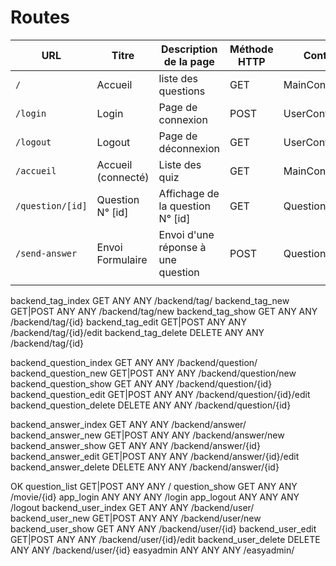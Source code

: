 # Routes

| URL | Titre | Description de la page | Méthode HTTP | Controller | Méthode | commentaire |
|--|--|--|--|--|--|--|
| `/` | Accueil | liste des questions | GET | MainController | / |  |
| `/login` | Login | Page de connexion | POST | UserController | login |  |
| `/logout` | Logout | Page de déconnexion | GET | UserController | logout |  |
| `/accueil` | Accueil (connecté) | Liste des quiz | GET | MainController | accueil |  |
| `/question/[id]` | Question N° [id] | Affichage de la question N° [id] | GET | QuestionController | question |  |
| `/send-answer` | Envoi Formulaire | Envoi d'une réponse à une question | POST | QuestionController | sendAnswer |  |
|  |  |  |  |  |  |  |

  backend_tag_index                   GET        ANY      ANY    /backend/tag/
  backend_tag_new                     GET|POST   ANY      ANY    /backend/tag/new
  backend_tag_show                    GET        ANY      ANY    /backend/tag/{id}
  backend_tag_edit                    GET|POST   ANY      ANY    /backend/tag/{id}/edit
  backend_tag_delete                  DELETE     ANY      ANY    /backend/tag/{id}

  backend_question_index              GET        ANY      ANY    /backend/question/
  backend_question_new                GET|POST   ANY      ANY    /backend/question/new
  backend_question_show               GET        ANY      ANY    /backend/question/{id}
  backend_question_edit               GET|POST   ANY      ANY    /backend/question/{id}/edit
  backend_question_delete             DELETE     ANY      ANY    /backend/question/{id}

  backend_answer_index                GET        ANY      ANY    /backend/answer/
  backend_answer_new                  GET|POST   ANY      ANY    /backend/answer/new
  backend_answer_show                 GET        ANY      ANY    /backend/answer/{id}
  backend_answer_edit                 GET|POST   ANY      ANY    /backend/answer/{id}/edit
  backend_answer_delete               DELETE     ANY      ANY    /backend/answer/{id}

OK  question_list                      GET|POST   ANY      ANY    /
  question_show                       GET        ANY      ANY    /movie/{id}
  app_login                           ANY        ANY      ANY    /login
  app_logout                          ANY        ANY      ANY    /logout
  backend_user_index                  GET        ANY      ANY    /backend/user/
  backend_user_new                    GET|POST   ANY      ANY    /backend/user/new
  backend_user_show                   GET        ANY      ANY    /backend/user/{id}
  backend_user_edit                   GET|POST   ANY      ANY    /backend/user/{id}/edit
  backend_user_delete                 DELETE     ANY      ANY    /backend/user/{id}
  easyadmin                           ANY        ANY      ANY    /easyadmin/
